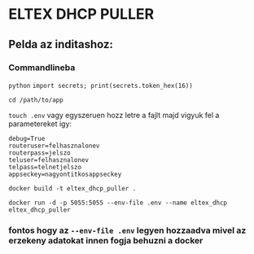 # ELTEX DHCP PULLER



## Pelda az inditashoz:

### Commandlineba

 `python`
 `import secrets; print(secrets.token_hex(16))`


 `cd /path/to/app`

 `touch .env` vagy egyszeruen hozz letre a fajlt majd vigyuk fel a parametereket igy:

 ```
 debug=True
 routeruser=felhasznalonev
 routerpass=jelszo
 teluser=felhasznalonev
 telpass=telnetjelszo
 appseckey=nagyontitkosappseckey
 ```

 `docker build -t eltex_dhcp_puller . `

 `docker run -d -p 5055:5055 --env-file .env --name eltex_dhcp eltex_dhcp_puller`
 ### fontos hogy az `--env-file .env` legyen hozzaadva mivel az erzekeny adatokat innen fogja behuzni a docker